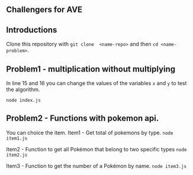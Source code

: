 ## Challengers for AVE 

## Introductions


Clone this repository with `git clone  <name-repo>` and then `cd <name-problem>`.


## Problem1 - multiplication without multiplying

In line 15 and 16 you can change the values of the variables `x` and `y` to test the algorithm.

`node index.js`

## Problem2 - Functions with pokemon api.
    
You can choice the item.
Item1 - Get total of pokemons by type.
`node item1.js`

Item2 - Function to get all Pokémon that belong to two specific types
`node item2.js`

Item3 - Function to get the number of a Pokémon by name.
`node item3.js`